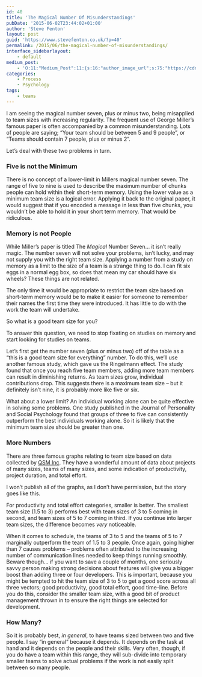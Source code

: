 ```yaml
---
id: 40
title: 'The Magical Number Of Misunderstandings'
pubDate: '2015-06-02T23:44:02+01:00'
author: 'Steve Fenton'
layout: post
guid: 'https://www.stevefenton.co.uk/?p=40'
permalink: /2015/06/the-magical-number-of-misunderstandings/
interface_sidebarlayout:
    - default
medium_post:
    - 'O:11:"Medium_Post":11:{s:16:"author_image_url";s:75:"https://cdn-images-1.medium.com/fit/c/400/400/1*eXkhfEuF41g5W_xnc_ydLA.jpeg";s:10:"author_url";s:38:"https://medium.com/@steve.fenton.co.uk";s:11:"byline_name";N;s:12:"byline_email";N;s:10:"cross_link";s:3:"yes";s:2:"id";s:12:"8c9409de27ed";s:21:"follower_notification";s:3:"yes";s:7:"license";s:19:"all-rights-reserved";s:14:"publication_id";s:2:"-1";s:6:"status";s:5:"draft";s:3:"url";s:51:"https://medium.com/@steve.fenton.co.uk/8c9409de27ed";}'
categories:
    - Process
    - Psychology
tags:
    - teams
---
```


I am seeing the magical number seven, plus or minus two, being misapplied to team sizes with increasing regularity. The frequent use of George Miller’s famous paper is often accompanied by a common misunderstanding. Lots of people are saying; “Your team should be between 5 and 9 people”, or “Teams should contain 7 people, plus or minus 2”.

Let’s deal with these two problems in turn.

### Five is not the Minimum

There is no concept of a lower-limit in Millers magical number seven. The range of five to nine is used to describe the maximum number of chunks people can hold within their short-term memory. Using the lower value as a minimum team size is a logical error. Applying it back to the original paper, it would suggest that if you encoded a message in less than five chunks, you wouldn’t be able to hold it in your short term memory. That would be ridiculous.

### Memory is not People

While Miller’s paper is titled The *Magical* Number Seven… it isn’t really magic. The number seven will not solve your problems, isn’t lucky, and may not supply you with the right team size. Applying a number from a study on memory as a limit to the size of a team is a strange thing to do. I can fit six eggs in a normal egg box, so does that mean my car should have six wheels? These things are not related.

The only time it would be appropriate to restrict the team size based on short-term memory would be to make it easier for someone to remember their names the first time they were introduced. It has little to do with the work the team will undertake.

So what is a good team size for you?

To answer this question, we need to stop fixating on studies on memory and start looking for studies on teams.

Let’s first get the number seven (plus or minus two) off of the table as a “this is a good team size for everything” number. To do this, we’ll use another famous study, which gave us the Ringelmann effect. The study found that once you reach five team members, adding more team members can result in diminishing returns. As team sizes grow, individual contributions drop. This suggests there is a maximum team size – but it definitely isn’t nine, it is probably more like five or six.

What about a lower limit? An individual working alone can be quite effective in solving some problems. One study published in the Journal of Personality and Social Psychology found that groups of three to five can consistently outperform the best individuals working alone. So it is likely that the minimum team size should be greater than one.

### More Numbers

There are three famous graphs relating to team size based on data collected by [QSM Inc](http://www.qsm.com/). They have a wonderful amount of data about projects of many sizes, teams of many sizes, and some indication of productivity, project duration, and total effort.

I won’t publish all of the graphs, as I don’t have permission, but the story goes like this.

For productivity and total effort categories, smaller is better. The smallest team size (1.5 to 3) performs best with team sizes of 3 to 5 coming in second, and team sizes of 5 to 7 coming in third. If you continue into larger team sizes, the difference becomes *very* noticeable.

When it comes to schedule, the teams of 3 to 5 and the teams of 5 to 7 marginally outperform the team of 1.5 to 3 people. Once again, going higher than 7 causes problems – problems often attributed to the increasing number of communication lines needed to keep things running smoothly. Beware though… if you want to save a couple of months, one seriously savvy person making strong decisions about features will give you a bigger boost than adding three or four developers. This is important, because you might be tempted to hit the team size of 3 to 5 to get a good score across all three vectors; good productivity, good total effort, good time-line. Before you do this, consider the smaller team size, with a good bit of product management thrown in to ensure the right things are selected for development.

### How Many?

So it is probably best, *in general*, to have teams sized between two and five people. I say “in general” because it depends. It depends on the task at hand and it depends on the people and their skills. Very often, though, if you do have a team within this range, they will sub-divide into temporary smaller teams to solve actual problems if the work is not easily split between so many people.